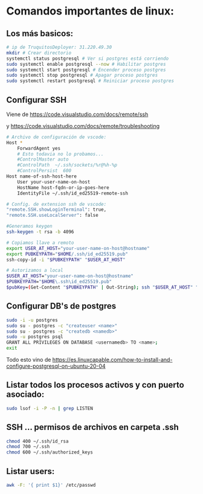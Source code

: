 


# Comandos importantes de linux:

## Los más basicos:
```bash
# ip de TruquitosDeployer: 31.220.49.30
mkdir # Crear directorio
systemctl status postgresql # Ver si postgres está corriendo
sudo systemctl enable postgresql --now # Habilitar postgres
sudo systemctl start postgresql # Encender proceso postgres
sudo systemctl stop postgresql # Apagar proceso postgres
sudo systemctl restart postgresql # Reiniciar proceso postgres
```

## Configurar SSH

Viene de https://code.visualstudio.com/docs/remote/ssh 

y https://code.visualstudio.com/docs/remote/troubleshooting


```bash
# Archivo de configuración de vscode:
Host *
    ForwardAgent yes
    # Esto todavia no lo probamos...
    #ControlMaster auto
    #ControlPath  ~/.ssh/sockets/%r@%h-%p
    #ControlPersist  600
Host name-of-ssh-host-here
    User your-user-name-on-host
    HostName host-fqdn-or-ip-goes-here
    IdentityFile ~/.ssh/id_ed25519-remote-ssh

# Config. de extension ssh de vscode:
"remote.SSH.showLoginTerminal": true,
"remote.SSH.useLocalServer": false

#Generamos keygen
ssh-keygen -t rsa -b 4096 

# Copiamos llave a remoto  
export USER_AT_HOST="your-user-name-on-host@hostname"
export PUBKEYPATH="$HOME/.ssh/id_ed25519.pub"
ssh-copy-id -i "$PUBKEYPATH" "$USER_AT_HOST"

# Autorizamos a local 
$USER_AT_HOST="your-user-name-on-host@hostname"
$PUBKEYPATH="$HOME\.ssh\id_ed25519.pub"
$pubKey=(Get-Content "$PUBKEYPATH" | Out-String); ssh "$USER_AT_HOST" "mkdir -p ~/.ssh && chmod 700 ~/.ssh && echo '${pubKey}' >> ~/.ssh/authorized_keys && chmod 600 ~/.ssh/authorized_keys"
```

## Configurar DB's de postgres

```bash
sudo -i -u postgres
sudo su - postgres -c "createuser <name>"
sudo su - postgres -c "createdb <namedb>"
sudo -u postgres psql
GRANT ALL PRIVILEGES ON DATABASE <usernamedb> TO <name>;
exit
``` 

Todo esto vino de https://es.linuxcapable.com/how-to-install-and-configure-postgresql-on-ubuntu-20-04

## Listar todos los procesos activos y con puerto asociado:

```bash
sudo lsof -i -P -n | grep LISTEN
```
## SSH ... permisos de archivos en carpeta .ssh 

```bash
chmod 400 ~/.ssh/id_rsa
chmod 700 ~/.ssh
chmod 600 ~/.ssh/authorized_keys
```

## Listar users:
```bash
awk -F: '{ print $1}' /etc/passwd
```
